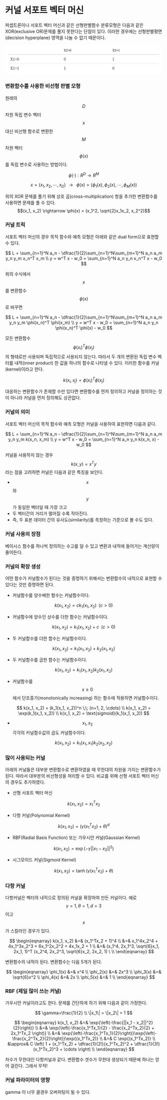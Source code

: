 <script> MathJax.Hub.Queue(["Typeset",MathJax.Hub]); </script>

# 커널 서포트 벡터 머신

퍼셉트론이나 서포트 벡터 머신과 같은 선형판별함수 분류모형은 다음과 같은 XOR(exclusive OR)문제를 풀지 못한다는 단점이 있다. 이러한 경우에는 선형판별평면(decision hyperplane) 영역을 나눌 수 없기 때문이다.

![image-20200305133834674](../../../resource/img/image-20200305133834674.png)

### 변환함수를 사용한 비선형 판별 모형

원래의 $$D$$차원 독립 변수 벡터 $$x$$ 대신 비선형 함수로 변환한 $$M$$ 차원 벡터 $$\phi(x)$$ 를 독립 변수로 사용하는 방법이다.

$$
\phi(\cdot): {R}^D \rightarrow {R}^M
$$

$$
x=(x_1, x_2, \cdots, x_D) \;\;\; \rightarrow \;\;\; \phi(x) = (\phi_1(x), \phi_2(x), \cdots, \phi_M(x))
$$

위의 XOR 문제를 풀기 위해 상호 곱(cross-multiplication) 항을 추가한 변환함수를 사용하면 문제를 풀 수 있다. $$(x_1, x_2)  \rightarrow  \phi(x) = (x_1^2, \sqrt{2}x_1x_2, x_2^2)$$

### 커널 트릭

서포트 벡터 머신의 경우 목적 함수와 예측 모형은 아래와 같은 dual form으로 표현할 수 있다. 

$$
L =  \sum_{n=1}^N a_n - \dfrac{1}{2}\sum_{n=1}^N\sum_{m=1}^N a_n a_m y_n y_m x_n^T x_m \\
y = w^T x - w_0 = \sum_{n=1}^N a_n y_n x_n^T x - w_0
$$

위의 수식에서 $$x$$ 를 변환함수 $$\phi(x)$$ 로 바꾸면

$$
L =  \sum_{n=1}^N a_n - \dfrac{1}{2}\sum_{n=1}^N\sum_{m=1}^N a_n a_m y_n y_m \phi(x_n)^T \phi(x_m) \\
y = w^T x - w_0 = \sum_{n=1}^N a_n y_n \phi(x_n)^T \phi(x) - w_0
$$

모든 변환함수 $$\phi(x_i)^T \phi(x_j)$$ 의 형태로만 사용되며 독립적으로 사용되지 않는다. 따라서 두 개의 변환된 독립 변수 벡터를 내적(inner product) 한 값을 하나의 함수로 나타낼 수 있다. 이러한 함수를 커널(kernel)이라고 한다. 

$$
k(x_i, x_j) = \phi(x_i)^T \phi(x_j)
$$

대응하는 변환함수가 존재할 수만 있다면 변환함수를 먼저 정의하고 커널을 정의하는 것이 아니라 커널을 먼저 정의해도 상관없다.

### 커널의 의미

서포트 벡터 머신의 목적 함수와 예측 모형은 커널을 사용하여 표현하면 다음과 같다.

$$
L =  \sum_{n=1}^N a_n - \dfrac{1}{2}\sum_{n=1}^N\sum_{m=1}^N a_n a_m y_n y_m k(x_n, x_m) \\
y = w^T x - w_0 = \sum_{n=1}^N a_n y_n k(x_n, x) - w_0
$$

커널을 사용하지 않는 경우 $$k(x, y)=x^Ty$$ 라는 점을 고려하면 커널은 다음과 같은 특징을 보인다.
- $$x$$ 와 $$y$$ 가 동일한 벡터일 때 가장 크고
- 두 벡터간의 거리가 멀어질 수록 작아진다. 
- 즉, 두 표본 데이터 간의 유사도(similarity)를 측정하는 기준으로 볼 수도 있다.

### 커널 사용의 장점

베이시스 함수를 하나씩 정의하는 수고를 덜 수 있고 변환과 내적에 들어가는 계산량이 줄어든다. 

### 커널의 확장 생성

어떤 함수가 커널함수가 된다는 것을 증명하기 위해서는 변환함수의 내적으로 표현할 수 있다는 것만 증명하면 된다.

- 커널함수를 양수배한 함수는 커널함수이다.

$$
k(x_1, x_2) = ck_1(x_1, x_2)\;\;(c > 0)
$$

- 커널함수에 양수인 상수를 더한 함수는 커널함수이다.

$$
k(x_1, x_2) = k_1(x_1, x_2) + c\;\;(c > 0)
$$

- 두 커널함수를 더한 함수는 커널함수이다.

$$
k(x_1, x_2) = k_1(x_1, x_2) + k_2(x_1, x_2)
$$

- 두 커널함수를 곱한 함수는 커널함수이다.

$$
k(x_1, x_2) = k_1(x_1, x_2)k_2(x_1, x_2)
$$

- 커널함수를 $$x\geq0$$ 에서 단조증가(monotonically increasing) 하는 함수에 적용하면 커널함수이다. 

$$
k(x_1, x_2) = (k_1(x_1, x_2))^n \;\; (n=1, 2, \cdots) \\
k(x_1, x_2) = \exp(k_1(x_1, x_2)) \\
k(x_1, x_2) = \text{sigmoid}(k_1(x_1, x_2))
$$

- $$x_1, x_2$$ 각각의 커널함수값의 곱도 커널함수이다.

$$
k(x_1, x_2) = k_1(x_1, x_1)k_2(x_2, x_2)
$$


### 많이 사용되는 커널

아래의 커널들은 대부분 변환함수로 변환하였을 때 무한대의 차원을 가지는 변환함수가 된다. 따라서 대부분의 비선형성을 처리할 수 있다. 비교를 위해 선형 서포트 벡터 머신의 경우도 추가하였다.

- 선형 서포트 벡터 머신

$$
k(x_1, x_2) = x_1^Tx_2
$$

- 다항 커널(Polynomial Kernel)

$$
k(x_1, x_2) = (\gamma (x_1^Tx_2) + \theta)^d
$$

- RBF(Radial Basis Function) 또는 가우시안 커널(Gaussian Kernel)

$$
k(x_1, x_2) = \exp \left( -\gamma ||x_1-x_2||^2 \right)
$$

- 시그모이드 커널(Sigmoid Kernel)

$$
k(x_1, x_2) = \tanh(\gamma (x_1^Tx_2) + \theta)
$$

### 다항 커널

다항커널은 벡터의 내적으로 정의된 커널을 확장하여 만든 커널이다. 예로 $$\gamma=1, \theta=1, d=3$$ 이고 $$x$$ 가 스칼라인 경우가 있다.

$$
\begin{eqnarray}
k(x_1, x_2) 
&=& (x_1^Tx_2 + 1)^4 \\
&=& x_1^4x_2^4 + 4x_1^3x_2^3 + 6x_1^2x_2^2 + 4x_1x_2 + 1 \\
&=& (x_1^4, 2x_1^3, \sqrt{6}x_1, 2x_1, 1)^T (x_2^4, 2x_2^3, \sqrt{6}x_2, 2x_2, 1) \ \\
\end{eqnarray}
$$

변환함수의 내적이 된다. 변환함수는 다음 5개가 된다.

$$
\begin{eqnarray}
\phi_1(x) &=& x^4 \\
\phi_2(x) &=& 2x^3 \\
\phi_3(x) &=& \sqrt{6}x^2 \\
\phi_4(x) &=& 2x \\
\phi_5(x) &=& 1 \\
\end{eqnarray}
$$

### RBF (제일 많이 쓰는 커널)

가우시안 커널이라고도 한다. 문제를 간단하게 하기 위해 다음과 같이 가정한다.

$$
\gamma=\frac{1}{2} \\
\|x_1\| = \|x_2\| = 1
$$

$$
\begin{eqnarray}
k(x_1, x_2) 
&=& \exp{\left(-\frac{||x_1 - x_2||^2}{2}\right)} \\
&=& \exp{\left(-\frac{x_1^Tx_1}{2} - \frac{x_2^Tx_2}{2} + 2x_1^Tx_2 \right)} \\
&=& \exp{\left(-\frac{x_1^Tx_1}{2}\right)}\exp{\left(-\frac{x_2^Tx_2}{2}\right)}\exp{(x_1^Tx_2)} \\
&=& C \exp{(x_1^Tx_2)} \\
&\approx& C \left( 1 + (x_1^Tx_2) + \dfrac{1}{2!}(x_1^Tx_2)^2 +  \dfrac{1}{3!}(x_1^Tx_2)^3 + \cdots \right) \\
\end{eqnarray}
$$

차수가 무한대인 다항커널과 같다. 변환함수 갯수가 무한대 생성되기 때문에 하나는 얻어 걸린다. 그래서 무적!

### 커널 파라미터의 영향

gamma 이 너무 클경우 오버피팅이 될 수 있다.

